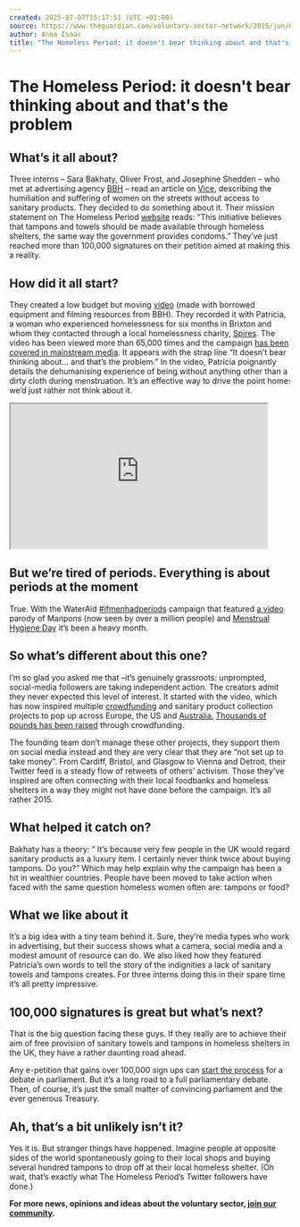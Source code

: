 ```yaml
---
created: 2025-07-07T15:17:51 (UTC +01:00)
source: https://www.theguardian.com/voluntary-sector-network/2015/jun/05/homeless-period-tampon-or-food-campaign-of-the-month
author: Anna Isaac
title: "The Homeless Period: it doesn't bear thinking about and that's the problem | Voluntary Sector Network"
---
```


# The Homeless Period: it doesn't bear thinking about and that's the problem

## What’s it all about?

Three interns – Sara Bakhaty, Oliver Frost, and Josephine Shedden – who met at advertising agency [BBH](http://www.bartleboglehegarty.com/london/) – read an article on [Vice](http://www.vice.com/en_uk/read/for-homeless-women-having-a-period-isnt-just-a-hassle-its-a-nightmare-124), describing the humiliation and suffering of women on the streets without access to sanitary products. They decided to do something about it. Their mission statement on The Homeless Period [website](http://thehomelessperiod.com/) reads: “This initiative believes that tampons and towels should be made available through homeless shelters, the same way the government provides condoms.” They’ve just reached more than 100,000 signatures on their petition aimed at making this a reality.

## How did it all start?

They created a low budget but moving [video](https://www.youtube.com/watch?v=egDmmfKj7Zs) (made with borrowed equipment and filming resources from BBH). They recorded it with Patricia, a woman who experienced homelessness for six months in Brixton and whom they contacted through a local homelessness charity, [Spires](http://www.spires.org.uk/). The video has been viewed more than 65,000 times and the campaign [has been covered in mainstream media](http://blog.thehomelessperiod.com/page/2). It appears with the strap line “It doesn’t bear thinking about… and that’s the problem.” In the video, Patricia poignantly details the dehumanising experience of being without anything other than a dirty cloth during menstruation. It’s an effective way to drive the point home: we’d just rather not think about it.

<iframe src="https://www.youtube-nocookie.com/embed/egDmmfKj7Zs?wmode=opaque&amp;feature=oembed" title="The Homeless Period" height="259" width="460" allowfullscreen=""></iframe>

## But we’re tired of periods. Everything is about periods at the moment

True. With the WaterAid [#ifmenhadperiods](https://www.theguardian.com/commentisfree/2015/may/28/what-if-men-had-periods) campaign that featured [a video](https://www.youtube.com/watch?v=zOMPS2zkE1M) parody of Manpons (now seen by over a million people) and [Menstrual Hygiene Day](http://menstrualhygieneday.org/) it’s been a heavy month.  

## So what’s different about this one?

I’m so glad you asked me that –it’s genuinely grassroots: unprompted, social-media followers are taking independent action. The creators admit they never expected this level of interest. It started with the video, which has now inspired multiple [crowdfunding](http://blog.thehomelessperiod.com/) and sanitary product collection projects to pop up across Europe, the US and [Australia.](http://junkee.com/why-are-australian-women-still-being-penalised-for-getting-their-periods/55917) [Thousands of pounds has been raised](http://blog.thehomelessperiod.com/) through crowdfunding.  

The founding team don’t manage these other projects, they support them on social media instead and they are very clear that they are “not set up to take money”. From Cardiff, Bristol, and Glasgow to Vienna and Detroit, their Twitter feed is a steady flow of retweets of others’ activism. Those they’ve inspired are often connecting with their local foodbanks and homeless shelters in a way they might not have done before the campaign. It’s all rather 2015.

## **What helped it catch on?**

Bakhaty has a theory: “ It’s because very few people in the UK would regard sanitary products as a luxury item. I certainly never think twice about buying tampons. Do you?” Which may help explain why the campaign has been a hit in wealthier countries. People have been moved to take action when faced with the same question homeless women often are: tampons or food?

## **What we like about it**

It’s a big idea with a tiny team behind it. Sure, they’re media types who work in advertising, but their success shows what a camera, social media and a modest amount of resource can do. We also liked how they featured Patricia’s own words to tell the story of the indignities a lack of sanitary towels and tampons creates. For three interns doing this in their spare time it’s all pretty impressive.

## **100,000 signatures is great but what’s next?**

That is the big question facing these guys. If they really are to achieve their aim of free provision of sanitary towels and tampons in homeless shelters in the UK, they have a rather daunting road ahead.

Any e-petition that gains over 100,000 sign ups can [start the process](http://www.parliament.uk/e-Petitions-and-the-Backbench-Business-Committee) for a debate in parliament. But it’s a long road to a full parliamentary debate. Then, of course, it’s just the small matter of convincing parliament and the ever generous Treasury.

## **Ah, that’s a bit unlikely isn’t it?**

Yes it is. But stranger things have happened. Imagine people at opposite sides of the world spontaneously going to their local shops and buying several hundred tampons to drop off at their local homeless shelter. (Oh wait, that’s exactly what The Homeless Period’s Twitter followers have done.)

**For more news, opinions and ideas about the voluntary sector, [join our community](https://register.theguardian.com/voluntary-sector/).**
